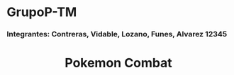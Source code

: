 # GrupoP-TM
### Integrantes: Contreras, Vidable, Lozano, Funes, Alvarez 12345
<h1 align="center"> Pokemon Combat </h1>


